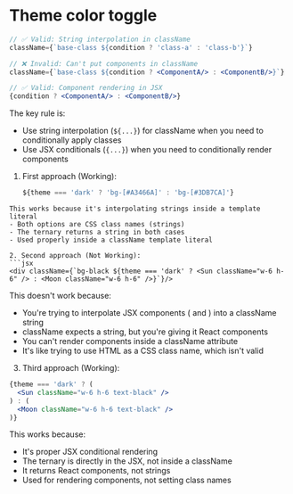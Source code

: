# Theme color toggle
```jsx
// ✅ Valid: String interpolation in className
className={`base-class ${condition ? 'class-a' : 'class-b'}`}

// ❌ Invalid: Can't put components in className
className={`base-class ${condition ? <ComponentA/> : <ComponentB/>}`}

// ✅ Valid: Component rendering in JSX
{condition ? <ComponentA/> : <ComponentB/>}
```

The key rule is:
- Use string interpolation (`${...}`) for className when you need to conditionally apply classes
- Use JSX conditionals (`{...}`) when you need to conditionally render components

1. First approach (Working):
   ```jsx
   ${theme === 'dark' ? 'bg-[#A3466A]' : 'bg-[#3DB7CA]'}
```
This works because it's interpolating strings inside a template literal
- Both options are CSS class names (strings)
- The ternary returns a string in both cases
- Used properly inside a className template literal

2. Second approach (Not Working):
```jsx
<div className={`bg-black ${theme === 'dark' ? <Sun className="w-6 h-6" /> : <Moon className="w-6 h-6" />}`}/>
```
This doesn't work because:
- You're trying to interpolate JSX components (<Sun/> and <Moon/>) into a className string
- className expects a string, but you're giving it React components
- You can't render components inside a className attribute
- It's like trying to use HTML as a CSS class name, which isn't valid

3. Third approach (Working):
```jsx
{theme === 'dark' ? (
  <Sun className="w-6 h-6 text-black" />
) : (
  <Moon className="w-6 h-6 text-black" />
)}
```
This works because:
- It's proper JSX conditional rendering
- The ternary is directly in the JSX, not inside a className
- It returns React components, not strings
- Used for rendering components, not setting class names